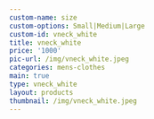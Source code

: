 ```yaml
---
custom-name: size
custom-options: Small|Medium|Large
custom-id: vneck_white
title: vneck_white
price: '1000'
pic-url: /img/vneck_white.jpeg
categories: mens-clothes
main: true
type: vneck_white
layout: products
thumbnail: /img/vneck_white.jpeg
---
```

